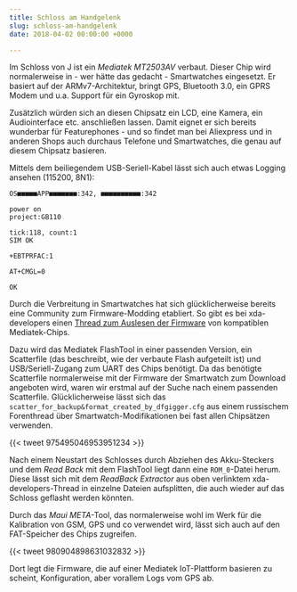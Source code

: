 ```yaml
---
title: Schloss am Handgelenk
slug: schloss-am-handgelenk
date: 2018-04-02 00:00:00 +0000

---
```

Im Schloss von J ist ein *Mediatek MT2503AV* verbaut. Dieser Chip wird normalerweise in - wer hätte das gedacht - Smartwatches eingesetzt. Er basiert auf der ARMv7-Architektur, bringt GPS, Bluetooth 3.0, ein GPRS Modem und u.a. Support für ein Gyroskop mit.

Zusätzlich würden sich an diesen Chipsatz ein LCD, eine Kamera, ein Audiointerface etc. anschließen lassen. Damit eignet er sich bereits wunderbar für Featurephones - und so findet man bei Aliexpress und in anderen Shops auch durchaus Telefone und Smartwatches, die genau auf diesem Chipsatz basieren.

Mittels dem beiliegendem USB-Seriell-Kabel lässt sich auch etwas Logging ansehen (115200, 8N1):

```
OS■■■■■APP■■■■■■■:342, ■■■■■■■■■■:342

power on
project:GB110

tick:118, count:1
SIM OK

+EBTPRFAC:1

AT+CMGL=0

OK
```

Durch die Verbreitung in Smartwatches hat sich glücklicherweise bereits eine Community zum Firmware-Modding etabliert. So gibt es bei xda-developers einen [Thread zum Auslesen der Firmware](https://forum.xda-developers.com/smartwatch/other-smartwatches/readback-extractor-mtk6260-firmware-t3289272) von kompatiblen Mediatek-Chips.

Dazu wird das Mediatek FlashTool in einer passenden Version, ein Scatterfile (das beschreibt, wie der verbaute Flash aufgeteilt ist) und USB/Seriell-Zugang zum UART des Chips benötigt. Da das benötigte Scatterfile normalerweise mit der Firmware der Smartwatch zum Download angeboten wird, waren wir erstmal auf der Suche nach einem passenden Scatterfile. Glücklicherweise lässt sich das `scatter_for_backup&format_created_by_dfgigger.cfg` aus einem russischem Forenthread über Smartwatch-Modifikationen bei fast allen Chipsätzen verwenden.

{{< tweet 975495046953951234 >}}

Nach einem Neustart des Schlosses durch Abziehen des Akku-Steckers und dem *Read Back* mit dem FlashTool liegt dann eine `ROM_0`-Datei herum. Diese lässt sich mit dem *ReadBack Extractor* aus oben verlinktem xda-developers-Thread in einzelne Dateien aufsplitten, die auch wieder auf das Schloss geflasht werden könnten.

Durch das *Maui META*-Tool, das normalerweise wohl im Werk für die Kalibration von GSM, GPS und co verwendet wird, lässt sich auch auf den FAT-Speicher des Chips zugreifen.

{{< tweet 980904898631032832 >}}

Dort legt die Firmware, die auf einer Mediatek IoT-Plattform basieren zu scheint, Konfiguration, aber vorallem Logs vom GPS ab.
